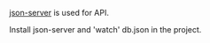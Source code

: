 <a href='https://github.com/typicode/json-server'>json-server</a> is used for API. 

Install json-server and 'watch' db.json in the project.
